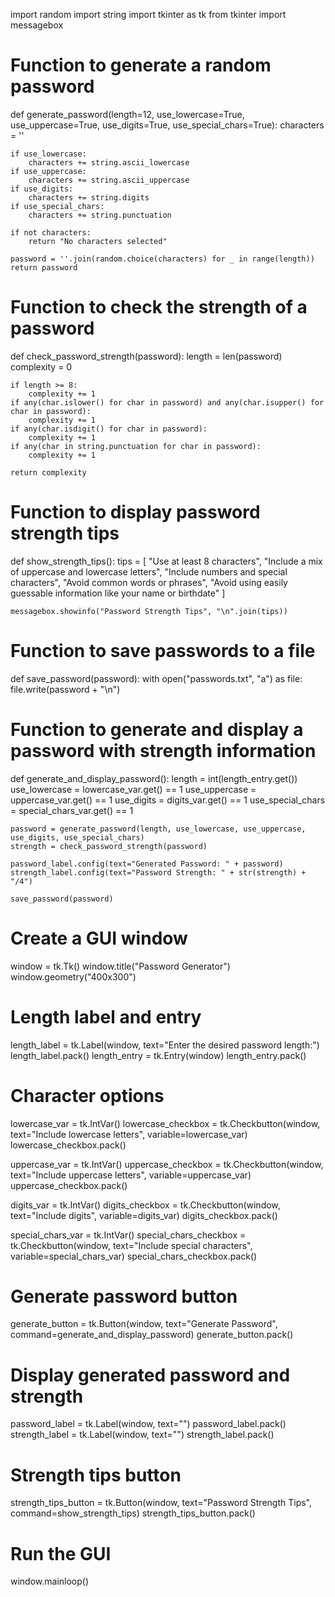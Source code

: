 import random
import string
import tkinter as tk
from tkinter import messagebox

# Function to generate a random password
def generate_password(length=12, use_lowercase=True, use_uppercase=True, use_digits=True, use_special_chars=True):
    characters = ''
    
    if use_lowercase:
        characters += string.ascii_lowercase
    if use_uppercase:
        characters += string.ascii_uppercase
    if use_digits:
        characters += string.digits
    if use_special_chars:
        characters += string.punctuation
    
    if not characters:
        return "No characters selected"
    
    password = ''.join(random.choice(characters) for _ in range(length))
    return password

# Function to check the strength of a password
def check_password_strength(password):
    length = len(password)
    complexity = 0
    
    if length >= 8:
        complexity += 1
    if any(char.islower() for char in password) and any(char.isupper() for char in password):
        complexity += 1
    if any(char.isdigit() for char in password):
        complexity += 1
    if any(char in string.punctuation for char in password):
        complexity += 1
    
    return complexity

# Function to display password strength tips
def show_strength_tips():
    tips = [
        "Use at least 8 characters",
        "Include a mix of uppercase and lowercase letters",
        "Include numbers and special characters",
        "Avoid common words or phrases",
        "Avoid using easily guessable information like your name or birthdate"
    ]
    
    messagebox.showinfo("Password Strength Tips", "\n".join(tips))

# Function to save passwords to a file
def save_password(password):
    with open("passwords.txt", "a") as file:
        file.write(password + "\n")

# Function to generate and display a password with strength information
def generate_and_display_password():
    length = int(length_entry.get())
    use_lowercase = lowercase_var.get() == 1
    use_uppercase = uppercase_var.get() == 1
    use_digits = digits_var.get() == 1
    use_special_chars = special_chars_var.get() == 1
    
    password = generate_password(length, use_lowercase, use_uppercase, use_digits, use_special_chars)
    strength = check_password_strength(password)
    
    password_label.config(text="Generated Password: " + password)
    strength_label.config(text="Password Strength: " + str(strength) + "/4")
    
    save_password(password)

# Create a GUI window
window = tk.Tk()
window.title("Password Generator")
window.geometry("400x300")

# Length label and entry
length_label = tk.Label(window, text="Enter the desired password length:")
length_label.pack()
length_entry = tk.Entry(window)
length_entry.pack()

# Character options
lowercase_var = tk.IntVar()
lowercase_checkbox = tk.Checkbutton(window, text="Include lowercase letters", variable=lowercase_var)
lowercase_checkbox.pack()

uppercase_var = tk.IntVar()
uppercase_checkbox = tk.Checkbutton(window, text="Include uppercase letters", variable=uppercase_var)
uppercase_checkbox.pack()

digits_var = tk.IntVar()
digits_checkbox = tk.Checkbutton(window, text="Include digits", variable=digits_var)
digits_checkbox.pack()

special_chars_var = tk.IntVar()
special_chars_checkbox = tk.Checkbutton(window, text="Include special characters", variable=special_chars_var)
special_chars_checkbox.pack()

# Generate password button
generate_button = tk.Button(window, text="Generate Password", command=generate_and_display_password)
generate_button.pack()

# Display generated password and strength
password_label = tk.Label(window, text="")
password_label.pack()
strength_label = tk.Label(window, text="")
strength_label.pack()

# Strength tips button
strength_tips_button = tk.Button(window, text="Password Strength Tips", command=show_strength_tips)
strength_tips_button.pack()

# Run the GUI
window.mainloop()
